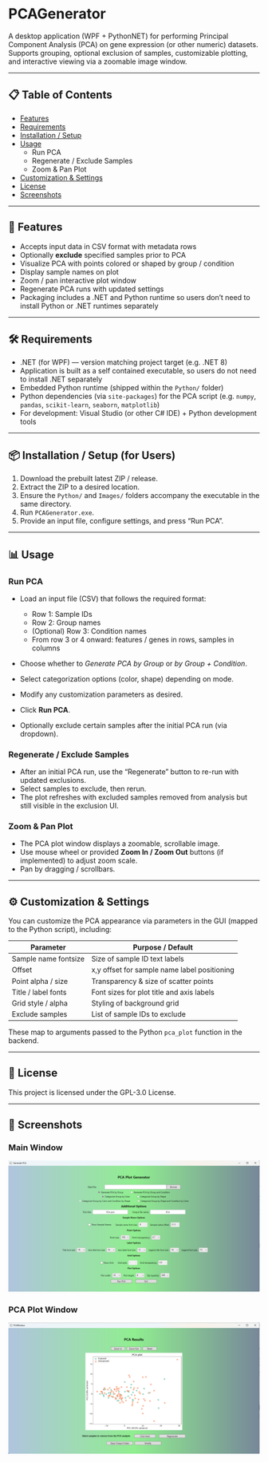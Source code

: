 ﻿# PCAGenerator

A desktop application (WPF + PythonNET) for performing Principal Component Analysis (PCA) on gene expression (or other numeric) datasets.  
Supports grouping, optional exclusion of samples, customizable plotting, and interactive viewing via a zoomable image window.

---

## 📋 Table of Contents

- [Features](#-features)  
- [Requirements](#-requirements)  
- [Installation / Setup](#-installation--setup)  
- [Usage](#-usage)  
  - Run PCA  
  - Regenerate / Exclude Samples  
  - Zoom & Pan Plot  
- [Customization & Settings](#-customization--settings)  
- [License](#-license)  
- [Screenshots](#-screenshots)

---

## 🚀 Features

- Accepts input data in CSV format with metadata rows 
- Optionally **exclude** specified samples prior to PCA  
- Visualize PCA with points colored or shaped by group / condition  
- Display sample names on plot  
- Zoom / pan interactive plot window  
- Regenerate PCA runs with updated settings  
- Packaging includes a .NET and Python runtime so users don’t need to install Python or .NET runtimes separately

---

## 🛠 Requirements

- .NET (for WPF) — version matching project target (e.g. .NET 8) 
- Application is built as a self contained executable, so users do not need to install .NET separately
- Embedded Python runtime (shipped within the `Python/` folder)  
- Python dependencies (via `site-packages`) for the PCA script (e.g. `numpy`, `pandas`, `scikit-learn`, `seaborn`, `matplotlib`)  
- For development: Visual Studio (or other C# IDE) + Python development tools  

---

## 📦 Installation / Setup (for Users)

1. Download the prebuilt latest ZIP / release.
2. Extract the ZIP to a desired location.
3. Ensure the `Python/` and `Images/` folders accompany the executable in the same directory.  
4. Run `PCAGenerator.exe`.  
5. Provide an input file, configure settings, and press “Run PCA”.

---

## 📊 Usage

### Run PCA

- Load an input file (CSV) that follows the required format:  
  - Row 1: Sample IDs  
  - Row 2: Group names  
  - (Optional) Row 3: Condition names  
  - From row 3 or 4 onward: features / genes in rows, samples in columns  

- Choose whether to *Generate PCA by Group* or *by Group + Condition*.  
- Select categorization options (color, shape) depending on mode.  
- Modify any customization parameters as desired.
- Click **Run PCA**.
- Optionally exclude certain samples after the initial PCA run (via dropdown).

### Regenerate / Exclude Samples

- After an initial PCA run, use the “Regenerate” button to re-run with updated exclusions.  
- Select samples to exclude, then rerun.  
- The plot refreshes with excluded samples removed from analysis but still visible in the exclusion UI.

### Zoom & Pan Plot

- The PCA plot window displays a zoomable, scrollable image.  
- Use mouse wheel or provided **Zoom In / Zoom Out** buttons (if implemented) to adjust zoom scale.  
- Pan by dragging / scrollbars.

---

## ⚙ Customization & Settings

You can customize the PCA appearance via parameters in the GUI (mapped to the Python script), including:

| Parameter           | Purpose / Default                            |
|---------------------|-----------------------------------------------|
| Sample name fontsize | Size of sample ID text labels                 |
| Offset               | x,y offset for sample name label positioning |
| Point alpha / size   | Transparency & size of scatter points         |
| Title / label fonts  | Font sizes for plot title and axis labels     |
| Grid style / alpha   | Styling of background grid                    |
| Exclude samples      | List of sample IDs to exclude                 |

These map to arguments passed to the Python `pca_plot` function in the backend.

---

## 📄 License

This project is licensed under the GPL-3.0 License.

---


## 📸 Screenshots
### Main Window

![Main Window](Images/main_window.png)

### PCA Plot Window

![PCA Plot Window](Images/pca_plot_window.png)
